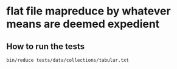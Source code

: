 # flat file mapreduce by whatever means are deemed expedient

## How to run the tests

    bin/reduce tests/data/collections/tabular.txt
